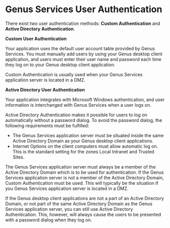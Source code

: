 # Genus Services User Authentication

There exist two user authentication methods: **Custom Authentication** and **Active Directory Authentication**.

**Custom User Authentication**

Your application uses the default user account table provided by Genus Services. You must manually add users by using your Genus desktop client application, and users must enter their user name and password each time they log on to your Genus desktop client application.

Custom Authentication is usually used when your Genus Services application server is located in a DMZ.

**Active Directory User Authentication**

Your application integrates with Microsoft Windows authentication, and user information is interchanged with Genus Services when a user logs on.

Active Directory Authentication makes it possible for users to log on automatically without a password dialog. To avoid the password dialog, the following requirements must be fulfilled:

*   The Genus Services application server must be situated inside the same Active Directory Domain as your Genus desktop client applications.
*   Internet Options on the client computers must allow automatic log on. This is the standard setting for the zones Local Intranet and Trusted Sites.

The Genus Services application server must always be a member of the Active Directory Domain which is to be used for authentication. If the Genus Services application server is not a member of the Active Directory Domain, Custom Authentication must be used. This will typically be the situation if you Genus Services application server is located in a DMZ.

If the Genus desktop client applications are not a part of an Active Directory Domain, or not part of the same Active Directory Domain as the Genus Services application server, you can still use Active Directory Authentication. This, however, will always cause the users to be presented with a password dialog when they log on.